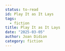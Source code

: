 ```yaml
---
status: to-read
id: Play It as It Lays
tags:
  - fiction
title: Play It as It Lays
date: "2025-03-05"
author: Joan Didion
category: fiction
---
```

